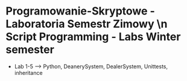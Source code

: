 # Programowanie-Skryptowe - Laboratoria Semestr Zimowy \n Script Programming - Labs Winter semester

- Lab 1-5 --> Python, DeanerySystem, DealerSystem, Unittests, inheritance 
